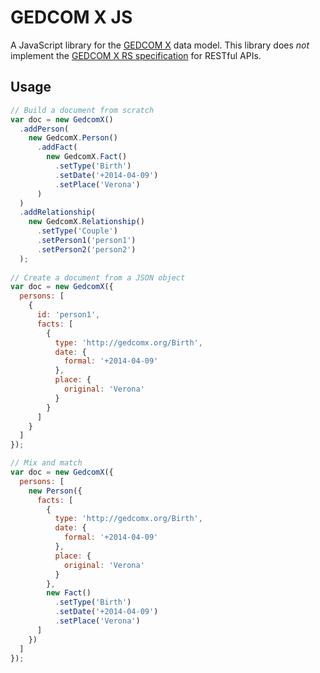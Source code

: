 # GEDCOM X JS

A JavaScript library for the [GEDCOM X](http://www.gedcomx.org/) data model.
This library does _not_ implement the [GEDCOM X RS specification](https://github.com/FamilySearch/gedcomx-rs)
for RESTful APIs.

## Usage

```js
// Build a document from scratch
var doc = new GedcomX()
  .addPerson(
    new GedcomX.Person()
      .addFact(
        new GedcomX.Fact()
          .setType('Birth')
          .setDate('+2014-04-09')
          .setPlace('Verona')
      )
  )
  .addRelationship(
    new GedcomX.Relationship()
      .setType('Couple')
      .setPerson1('person1')
      .setPerson2('person2')
  );
  
// Create a document from a JSON object
var doc = new GedcomX({
  persons: [
    {
      id: 'person1',
      facts: [
        {
          type: 'http://gedcomx.org/Birth',
          date: {
            formal: '+2014-04-09'
          },
          place: {
            original: 'Verona'
          }
        }
      ]
    }
  ]
});

// Mix and match
var doc = new GedcomX({
  persons: [
    new Person({
      facts: [
        {
          type: 'http://gedcomx.org/Birth',
          date: {
            formal: '+2014-04-09'
          },
          place: {
            original: 'Verona'
          }
        },
        new Fact()
          .setType('Birth')
          .setDate('+2014-04-09')
          .setPlace('Verona')
      ]
    })
  ]
});
  
```